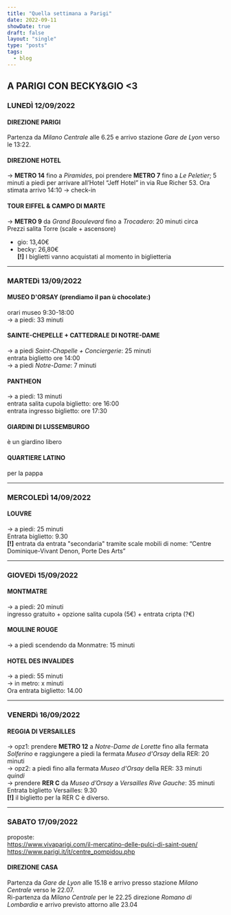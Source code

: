 ```yaml
---
title: "Quella settimana a Parigi"
date: 2022-09-11
showDate: true
draft: false
layout: "single"
type: "posts"
tags:
  - blog
---
```


## A PARIGI CON BECKY&GIO <3  

### LUNEDÌ 12/09/2022
#### DIREZIONE PARIGI
Partenza da _Milano Centrale_ alle 6.25 e arrivo stazione _Gare de Lyon_ verso le 13:22.

#### DIREZIONE HOTEL
-> **METRO 14** fino a _Piramides_, poi prendere **METRO 7** fino a _Le Peletier_; 5 minuti a piedi per arrivare all’Hotel “Jeff Hotel” in via Rue Richer 53. Ora stimata arrivo 14:10 → check-in

#### TOUR EIFFEL & CAMPO DI MARTE
-> **METRO 9** da _Grand Booulevard_ fino a _Trocadero_: 20 minuti circa  
Prezzi salita Torre (scale + ascensore)  
- gio: 13,40€  
- becky: 26,80€  
 **[!]** I biglietti vanno acquistati al momento in biglietteria

---

### MARTEDì 13/09/2022
#### MUSEO D'ORSAY (prendiamo il pan ù chocolate:)
orari museo 9:30-18:00  
-> a piedi: 33 minuti

#### SAINTE-CHEPELLE + CATTEDRALE DI NOTRE-DAME
-> a piedi _Saint-Chapelle + Conciergerie_: 25 minuti  
entrata biglietto ore 14:00  
-> a piedi _Notre-Dame_: 7 minuti

#### PANTHEON
-> a piedi: 13 minuti  
entrata salita cupola biglietto:  ore 16:00  
entrata ingresso biglietto: ore 17:30

#### GIARDINI DI LUSSEMBURGO
è un giardino libero

#### QUARTIERE LATINO
per la pappa

---

### MERCOLEDÌ 14/09/2022
#### LOUVRE
-> a piedi: 25 minuti  
 Entrata biglietto: 9.30  
 **[!]** entrata da entrata "secondaria" tramite scale mobili di nome: “Centre Dominique-Vivant Denon, Porte Des Arts”

---

### GIOVEDì 15/09/2022
#### MONTMATRE
-> a piedi: 20 minuti  
ingresso gratuito + opzione salita cupola (5€) + entrata cripta (?€)

#### MOULINE ROUGE
-> a piedi scendendo da Monmatre: 15 minuti

#### HOTEL DES INVALIDES
-> a piedi: 55 minuti  
-> in metro: x minuti  
Ora entrata biglietto: 14.00

---

### VENERDì 16/09/2022
#### REGGIA DI VERSAILLES
-> opz1: prendere **METRO 12** a _Notre-Dame de Lorette_ fino alla fermata _Solferino_ e raggiungere a piedi la fermata _Museo d'Orsay_ della RER: 20 minuti  
-> opz2: a piedi fino alla fermata _Museo d'Orsay_ della RER: 33 minuti  
_quindi_  
-> prendere **RER C** da _Museo d’Orsay_ a _Versailles Rive Gauche_: 35 minuti  
Entrata biglietto Versailles: 9.30  
**[!]** il biglietto per la RER C è diverso.

---

### SABATO 17/09/2022
proposte:  
https://www.vivaparigi.com/il-mercatino-delle-pulci-di-saint-ouen/  
https://www.parigi.it/it/centre_pompidou.php

#### DIREZIONE CASA
Partenza da _Gare de Lyon_ alle 15.18 e arrivo presso stazione _Milano Centrale_ verso le 22.07.  
Ri-partenza da _Milano Centrale_ per le 22.25 direzione _Romano di Lombardia_ e arrivo previsto attorno alle 23.04
